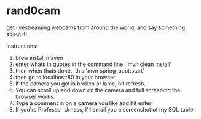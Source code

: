 # rand0cam
get livestreaming webcams from around the world, and say something about it!

instructions:
1. brew install maven
2. enter whats in quotes in the command line: 'mvn clean install'
3. then when thats done.. this 'mvn spring-boot:start'
4. then go to localhost:80 in your browser
5. If the camera you got is broken or lame, hit refresh.
6. You can scroll up and down on the camera and full screening the browser works.
7. Type a comment in on a camera you like and hit enter!
8. If you're Professor Urness, I'll email you a screenshot of my SQL table.